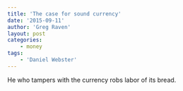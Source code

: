 ```yaml
---
title: 'The case for sound currency'
date: '2015-09-11'
author: 'Greg Raven'
layout: post
categories:
    - money
tags:
    - 'Daniel Webster'
---
```


He who tampers with the currency robs labor of its bread.
